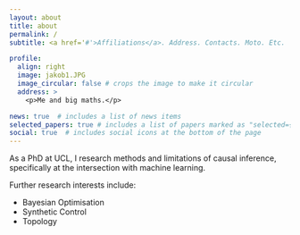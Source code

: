 ```yaml
---
layout: about
title: about
permalink: /
subtitle: <a href='#'>Affiliations</a>. Address. Contacts. Moto. Etc.

profile:
  align: right
  image: jakob1.JPG
  image_circular: false # crops the image to make it circular
  address: >
    <p>Me and big maths.</p>

news: true  # includes a list of news items
selected_papers: true # includes a list of papers marked as "selected={true}"
social: true  # includes social icons at the bottom of the page
---
```

 
As a PhD at UCL, I research methods and limitations of causal inference, specifically at the intersection with machine learning.

Further research interests include:
- Bayesian Optimisation
- Synthetic Control
- Topology
